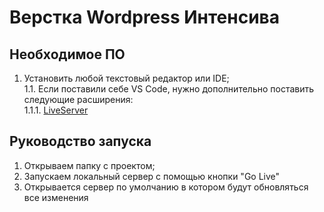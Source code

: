 # Верстка Wordpress Интенсива

## Необходимое ПО

1.  Установить любой текстовый редактор или IDE;\
	1.1. Если поставили себе VS Code, нужно дополнительно поставить следующие расширения:\
		1.1.1. [LiveServer](https://marketplace.visualstudio.com/items?itemName=ritwickdey.LiveServer)
		

## Руководство запуска

1. Открываем папку с проектом;
2. Запускаем локальный сервер с помощью кнопки "Go Live"
3. Открывается сервер по умолчанию в котором будут обновляться все изменения
